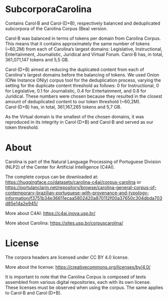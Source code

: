 # SubcorporaCarolina
Contains Carol·B and Carol·(D+B), respectively balanced and deduplicated subcorpora of the Carolina Corpus (Bea) version.

Carol·B was balanced in terms of tokens per domain from Carolina Corpus. This means that it contains approximately the same number of tokens (~60,2M) from each of Carolina’s largest domains: Legislative, Instructional, Entertainment, Journalistic, Juridical and Virtual Forum. Carol·B has, in total, 361,071,147 tokens and 5,5 GB.

Carol·(D+B) aimed at reducing the duplicated content from each of Carolina's largest domains before the balancing of tokens. We used Onion (ONe Instance ONly) corpus tool for the deduplication process, varying the setting for the duplicate content threshold as follows: 0 for Instructional, 0 for Legislative, 0.1 for Journalistic, 0.4 for Entertainment, and 0.8 for Juridical. These numbers were chosen because they resulted in the closest amount of deduplicated content to our token threshold (~60,2M). Carol·(D+B) has, in total, 361,167,265 tokens and 5,7 GB.

As the Virtual domain is the smallest of the chosen domains, it was reproduced in its integrity in Carol·(D+B) and Carol·B and served as our token threshold.

# About
Carolina is part of the Natural Language Processing of Portuguese Division (NLP2) of the Center for Artificial Intelligence (C4AI).

The complete corpus can be downloaded at: https://huggingface.co/datasets/carolina-c4ai/corpus-carolina or https://portulanclarin.net/repository/browse/carolina-general-corpus-of-contemporary-brazilian-portuguese-with-provenance-and-typology-information/f3751b34e36611ecaa5802420a870112f00a37650c304dbda703d85e14a2e945/

More about C4AI: https://c4ai.inova.usp.br/

More about Carolina: https://sites.usp.br/corpuscarolina/

# License
The corpora headers are licensed under CC BY 4.0 license.

More about the license: https://creativecommons.org/licenses/by/4.0/

It is important to note that the Carolina Corpus is composed of texts assembled from various digital repositories, each with its own license. These licenses must be observed when using the corpus. The same applies to Carol·B and Carol·(D+B).
